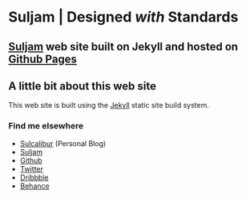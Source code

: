 # Suljam | Designed _with_ Standards

## [Suljam](http://suljam.com) web site built on Jekyll and hosted on [Github Pages](https://pages.github.com/)

## A little bit about this web site

This web site is built using the [Jekyll](http://jekyllrb.com/) static site build system.

### Find me elsewhere
- [Sulcalibur](http://sulcalibur.com) (Personal Blog)
- [Suljam](http://suljam.com)
- [Github](http://github.com/sulcalibur)
- [Twitter](http://twitter.com/sulcalibur)
- [Dribbble](http://dribbble.com/sulcalibur)
- [Behance](http://behance.com/sulcalibur)
